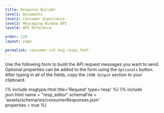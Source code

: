 ```yaml
---
title: Response Builder
level1: Documents
level2: Consumer Experience
level3: Messaging Window API
level4: API Reference

order: 120
layout: page

permalink: consumer-int-msg-resps.html
---
```


Use the following form to build the API request messages you want to send.
Optional properties can be added to the form using the ``Optionals`` button. After typing in all of the fields, copy the ``JSON Output`` section to your clipboard.

{% include msgtype.html title='Request' type='resp' %}
{% include json.html name = "resp_editor" 
	schemaFile = 'assets/schema/ws/consumerResponses.json' 	
	properties = true %}
